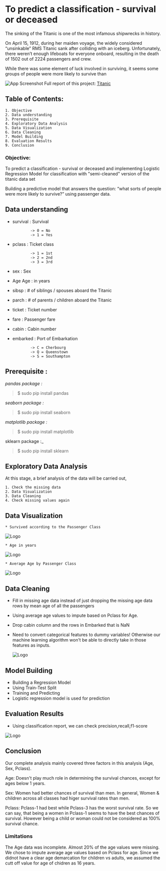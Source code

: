 # **To predict a classification - survival or deceased**

The sinking of the Titanic is one of the most infamous shipwrecks in history.

On April 15, 1912, during her maiden voyage, the widely considered “unsinkable” RMS Titanic sank after colliding with an iceberg. Unfortunately, there weren’t enough lifeboats for everyone onboard, resulting in the death of 1502 out of 2224 passengers and crew.

While there was some element of luck involved in surviving, it seems some groups of people were more likely to survive than 




![App Screenshot](https://pngimg.com/uploads/titanic/titanic_PNG34.png)
Full report of this project: [Titanic](https://github.com/L-VinayKumar/Titanic_Analysis/tree/main/Titanic_analysis)

## Table of Contents:

    1. Objective
    2. Data understanding
    3. Prerequisite
    4. Exploratory Data Analysis
    5. Data Visualization
    6. Data Cleaning
    7. Model Building 
    8. Evaluation Results
    9. Conclusion


### Objective:
To predict a classification - survival or deceased and implementing Logistic Regression Model for classification with "semi-cleaned" version of the titanic data set

Building a predictive model that answers the question: “what sorts of people were more likely to survive?” using passenger data.
## Data understanding

* 	survival	:   Survival

                -> 0 = No
                -> 1 = Yes
*   pclass	 :     Ticket class

                -> 1 = 1st
                -> 2 = 2nd
                -> 3 = 3rd
*   sex	    :    Sex	
*   Age	Age  :   in years	
*   sibsp	 :   # of siblings / spouses aboard the Titanic	
*   parch	 :   # of parents / children aboard the Titanic	
*   ticket	 :   Ticket number	
*   fare	 :   Passenger fare	
*   cabin	 :   Cabin number	
*   embarked :	Port of Embarkation

                -> C = Cherbourg 
                -> Q = Queenstown
                -> S = Southampton
       




## Prerequisite :
_pandas package :_

> $ sudo pip install pandas

_seaborn package :_

> $ sudo pip install seaborn

_matplotlib package :_

> $ sudo pip install matplotlib

sklearn package :_

> $ sudo pip install sklearn


## Exploratory Data Analysis
At this stage, a brief analysis of the data will be carried out,

    1. Check the missing data
    2. Data Visualization
    3. Data Cleaning
    4. Check missing values again

## Data Visualization

    * Survived according to the Passenger Class
  ![Logo](https://github.com/L-VinayKumar/Titanic_Analysis/blob/main/Titanic_analysis/Survived_according_pclass.png?raw=true)

    * Age in years
  ![Logo](https://github.com/L-VinayKumar/Titanic_Analysis/blob/main/Titanic_analysis/Age_in_years.png?raw=true)

    * Average Age by Passenger Class
  ![Logo](https://github.com/L-VinayKumar/Titanic_Analysis/blob/main/Titanic_analysis/avg_age_pclass.png?raw=true)


## Data Cleaning

* Fill in missing age data instead of just dropping the missing age data rows by mean age of all the passengers
* Using average age values to impute based on Pclass for Age.
* Drop cabin column and the rows in Embarked that is NaN
* Need to convert categorical features to dummy variables! Otherwise our machine learning algorithm won't be able to directly take in those features as inputs.

  ![Logo](https://github.com/L-VinayKumar/Titanic_Analysis/blob/main/Titanic_analysis/data_clean.png?raw=true)

## Model Building

* Building a Regression Model
* Using Train-Test Split
* Training and Predicting
* Logistic regression model is used for prediction

## Evaluation Results

* Using classification report, we can check precision,recall,f1-score

![Logo](https://github.com/L-VinayKumar/Titanic_Analysis/blob/main/Titanic_analysis/Evaluation_results.PNG?raw=true)

## Conclusion

Our complete analysis mainly covered three factors in this analysis (Age, Sex, Pclass).

Age: Doesn't play much role in determining the survival chances, except for ages below 1 years.

Sex: Women had better chances of survival than men.
In general, Women & children across all classes had higer survival rates than men.

Pclass: Pclass-1 had best while Pclass-3 has the worst survival rate.
So we can say, that being a women in Pclass-1 seems to have the best chances of survival. However being a child or woman could not be considered as 100% survival chance.

### Limitations

The Age data was incomplete. Almost 20% of the age values were missing. We chose to impute average age values based on Pclass for age.
Since we didnot have a clear age demarcation for children vs adults, we assumed the cutt off value for age of chidren as 16 years.
